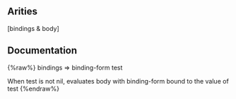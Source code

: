 ## Arities
[bindings & body]

## Documentation
{%raw%}
bindings => binding-form test

   When test is not nil, evaluates body with binding-form bound to the
   value of test
{%endraw%}
